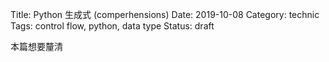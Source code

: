 Title: Python 生成式 (comperhensions)
Date: 2019-10-08
Category: technic
Tags: control flow, python, data type
Status: draft

本篇想要釐清
